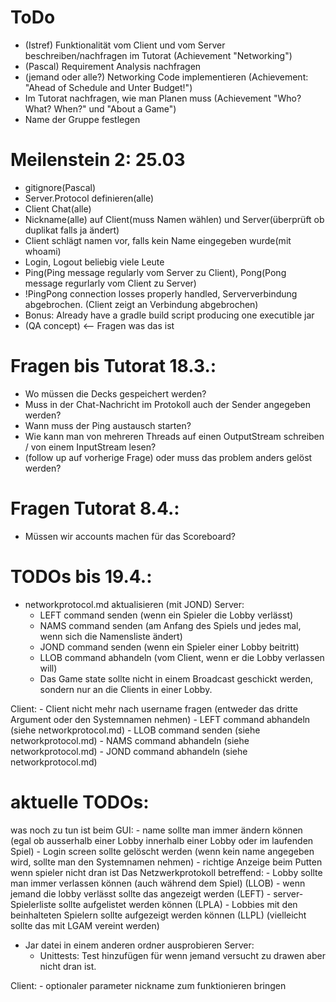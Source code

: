 # ToDo
- (Istref) Funktionalität vom Client und vom Server beschreiben/nachfragen im Tutorat (Achievement "Networking")
- (Pascal) Requirement Analysis nachfragen
- (jemand oder alle?) Networking Code implementieren (Achievement: "Ahead of Schedule and Unter Budget!")
- Im Tutorat nachfragen, wie man Planen muss (Achievement "Who? What? When?" und "About a Game")
- Name der Gruppe festlegen

# Meilenstein 2: 25.03
- gitignore(Pascal)
- Server.Protocol definieren(alle) 
- Client Chat(alle)
- Nickname(alle) auf Client(muss Namen wählen) und Server(überprüft ob duplikat falls ja ändert)
- Client schlägt namen vor, falls kein Name eingegeben wurde(mit whoami)
- Login, Logout beliebig viele Leute
- Ping(Ping message regularly vom Server zu Client), Pong(Pong message regurlarly vom Client zu Server)
- !PingPong connection losses properly handled, Serververbindung abgebrochen. (Client zeigt an Verbindung abgebrochen)
- Bonus: Already have a gradle build script producing one executible jar
- (QA concept) <-- Fragen was das ist

# Fragen bis Tutorat 18.3.:
- Wo müssen die Decks gespeichert werden?
- Muss in der Chat-Nachricht im Protokoll auch der Sender angegeben werden?
- Wann muss der Ping austausch starten?
- Wie kann man von mehreren Threads auf einen OutputStream schreiben / von einem InputStream lesen?
- (follow up auf vorherige Frage) oder muss das problem anders gelöst werden?

# Fragen Tutorat 8.4.:
- Müssen wir accounts machen für das Scoreboard?

# TODOs bis 19.4.:
- networkprotocol.md aktualisieren (mit JOND)
Server:
    - LEFT command senden (wenn ein Spieler die Lobby verlässt)
    - NAMS command senden (am Anfang des Spiels und jedes mal, wenn sich die Namensliste ändert)
    - JOND command senden (wenn ein Spieler einer Lobby beitritt)
    - LLOB command abhandeln (vom Client, wenn er die Lobby verlassen will)
    - Das Game state sollte nicht in einem Broadcast geschickt werden, sondern nur an die Clients in einer Lobby.


Client:
    - Client nicht mehr nach username fragen (entweder das dritte Argument oder den Systemnamen nehmen)
    - LEFT command abhandeln (siehe networkprotocol.md)
    - LLOB command senden (siehe networkprotocol.md)
    - NAMS command abhandeln (siehe networkprotocol.md)
    - JOND command abhandeln (siehe networkprotocol.md)

# aktuelle TODOs:

was noch zu tun ist beim GUI:
    - name sollte man immer ändern können (egal ob ausserhalb einer Lobby innerhalb einer Lobby oder im laufenden Spiel)
    - Login screen sollte gelöscht werden (wenn kein name angegeben wird, sollte man den Systemnamen nehmen)
    - richtige Anzeige beim Putten wenn spieler nicht dran ist
    Das Netzwerkprotokoll betreffend:
    - Lobby sollte man immer verlassen können (auch während dem Spiel) (LLOB)
    - wenn jemand die lobby verlässt sollte das angezeigt werden (LEFT)
    - server-Spielerliste sollte aufgelistet werden können (LPLA) 
    - Lobbies mit den beinhalteten Spielern sollte aufgezeigt werden können (LLPL) (vielleicht sollte das mit LGAM vereint werden)



- Jar datei in einem anderen ordner ausprobieren
Server:
    - Unittests: Test hinzufügen für wenn jemand versucht zu drawen aber nicht dran ist.

Client:
    - optionaler parameter nickname zum funktionieren bringen